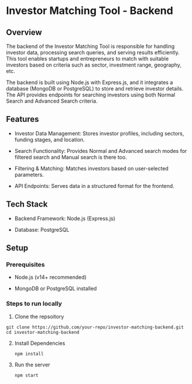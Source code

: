 # Investor Matching Tool - Backend

## Overview

The backend of the Investor Matching Tool is responsible for handling investor data, processing search queries, and serving results efficiently. This tool enables startups and entrepreneurs to match with suitable investors based on criteria such as sector, investment range, geography, etc.

The backend is built using Node.js with Express.js, and it integrates a database (MongoDB or PostgreSQL) to store and retrieve investor details. The API provides endpoints for searching investors using both Normal Search and Advanced Search criteria.

## Features

- Investor Data Management: Stores investor profiles, including sectors, funding stages, and location.

- Search Functionality: Provides Normal and Advanced search modes for filtered search and Manual search is there too.

- Filtering & Matching: Matches investors based on user-selected parameters.

- API Endpoints: Serves data in a structured format for the frontend.

## Tech Stack

- Backend Framework: Node.js (Express.js)

- Database: PostgreSQL

## Setup

### Prerequisites

- Node.js (v14+ recommended)

- MongoDB or PostgreSQL installed

### Steps to run locally

1. Clone the repsoitory
   
  `git clone https://github.com/your-repo/investor-matching-backend.git
cd investor-matching-backend`

2. Install Dependencies

   `npm install`
   
3. Run the server

   `npm start`
